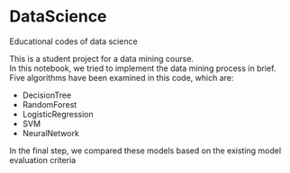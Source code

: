 # DataScience
Educational codes of data science

This is a student project for a data mining course.  
In this notebook, we tried to implement the data mining process in brief.
Five algorithms have been examined in this code, which are:
*   DecisionTree
*  RandomForest
*  LogisticRegression
*  SVM
*  NeuralNetwork

In the final step, we compared these models based on the existing model evaluation criteria
